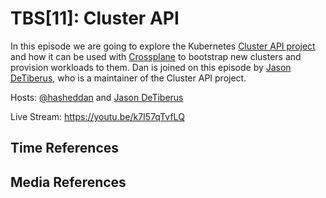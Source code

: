 # TBS[11]: Cluster API

In this episode we are going to explore the Kubernetes [Cluster API
project](https://github.com/kubernetes-sigs/cl...) and how it can be used with
[Crossplane](https://github.com/crossplane/crossplane) to bootstrap new clusters
and provision workloads to them. Dan is joined on this episode by [Jason
DeTiberus](https://twitter.com/detiber), who is a maintainer of the Cluster API
project.

Hosts: [@hasheddan](https://twitter.com/hasheddan) and [Jason
DeTiberus](https://twitter.com/detiber)

Live Stream: https://youtu.be/k7I57qTvfLQ

## Time References

## Media References